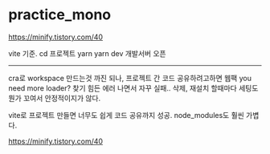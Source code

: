 # practice_mono

https://minify.tistory.com/40


vite 기준.
cd 프로젝트
yarn
yarn dev  개발서버 오픈

---

cra로 workspace 만드는것 까진 되나, 프로젝트 간 코드 공유하려고하면
웹팩 you need more loader? 찾기 힘든 에러 나면서 자꾸 실패.. 
삭제, 재설치 할때마다 세팅도 뭔가 꼬여서 안정적이지가 않다.

vite로 프로젝트 만들면 너무도 쉽게 코드 공유까지 성공.
node_modules도 훨씬 가볍다.

https://minify.tistory.com/40
